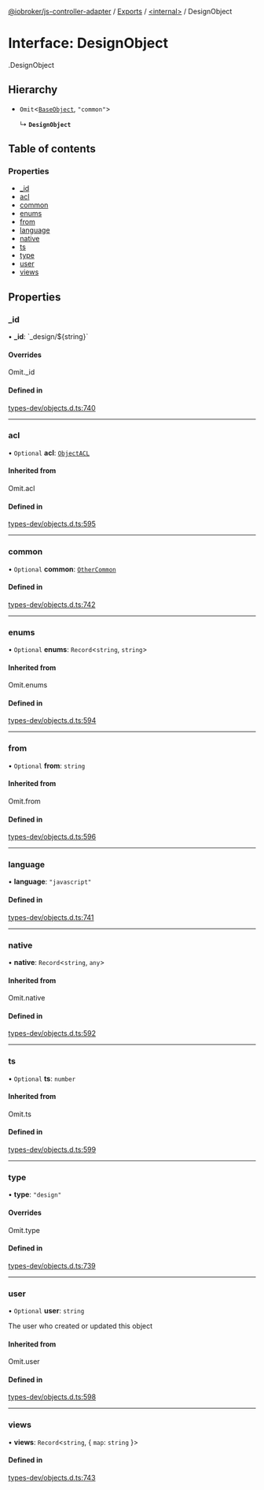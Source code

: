 [@iobroker/js-controller-adapter](../README.md) / [Exports](../modules.md) / [<internal\>](../modules/internal_.md) / DesignObject

# Interface: DesignObject

[<internal>](../modules/internal_.md).DesignObject

## Hierarchy

- `Omit`<[`BaseObject`](internal_.BaseObject.md), ``"common"``\>

  ↳ **`DesignObject`**

## Table of contents

### Properties

- [\_id](internal_.DesignObject.md#_id)
- [acl](internal_.DesignObject.md#acl)
- [common](internal_.DesignObject.md#common)
- [enums](internal_.DesignObject.md#enums)
- [from](internal_.DesignObject.md#from)
- [language](internal_.DesignObject.md#language)
- [native](internal_.DesignObject.md#native)
- [ts](internal_.DesignObject.md#ts)
- [type](internal_.DesignObject.md#type)
- [user](internal_.DesignObject.md#user)
- [views](internal_.DesignObject.md#views)

## Properties

### \_id

• **\_id**: \`\_design/${string}\`

#### Overrides

Omit.\_id

#### Defined in

[types-dev/objects.d.ts:740](https://github.com/ioBroker/ioBroker.js-controller/blob/4552d569/packages/types-dev/objects.d.ts#L740)

___

### acl

• `Optional` **acl**: [`ObjectACL`](internal_.ObjectACL.md)

#### Inherited from

Omit.acl

#### Defined in

[types-dev/objects.d.ts:595](https://github.com/ioBroker/ioBroker.js-controller/blob/4552d569/packages/types-dev/objects.d.ts#L595)

___

### common

• `Optional` **common**: [`OtherCommon`](internal_.OtherCommon.md)

#### Defined in

[types-dev/objects.d.ts:742](https://github.com/ioBroker/ioBroker.js-controller/blob/4552d569/packages/types-dev/objects.d.ts#L742)

___

### enums

• `Optional` **enums**: `Record`<`string`, `string`\>

#### Inherited from

Omit.enums

#### Defined in

[types-dev/objects.d.ts:594](https://github.com/ioBroker/ioBroker.js-controller/blob/4552d569/packages/types-dev/objects.d.ts#L594)

___

### from

• `Optional` **from**: `string`

#### Inherited from

Omit.from

#### Defined in

[types-dev/objects.d.ts:596](https://github.com/ioBroker/ioBroker.js-controller/blob/4552d569/packages/types-dev/objects.d.ts#L596)

___

### language

• **language**: ``"javascript"``

#### Defined in

[types-dev/objects.d.ts:741](https://github.com/ioBroker/ioBroker.js-controller/blob/4552d569/packages/types-dev/objects.d.ts#L741)

___

### native

• **native**: `Record`<`string`, `any`\>

#### Inherited from

Omit.native

#### Defined in

[types-dev/objects.d.ts:592](https://github.com/ioBroker/ioBroker.js-controller/blob/4552d569/packages/types-dev/objects.d.ts#L592)

___

### ts

• `Optional` **ts**: `number`

#### Inherited from

Omit.ts

#### Defined in

[types-dev/objects.d.ts:599](https://github.com/ioBroker/ioBroker.js-controller/blob/4552d569/packages/types-dev/objects.d.ts#L599)

___

### type

• **type**: ``"design"``

#### Overrides

Omit.type

#### Defined in

[types-dev/objects.d.ts:739](https://github.com/ioBroker/ioBroker.js-controller/blob/4552d569/packages/types-dev/objects.d.ts#L739)

___

### user

• `Optional` **user**: `string`

The user who created or updated this object

#### Inherited from

Omit.user

#### Defined in

[types-dev/objects.d.ts:598](https://github.com/ioBroker/ioBroker.js-controller/blob/4552d569/packages/types-dev/objects.d.ts#L598)

___

### views

• **views**: `Record`<`string`, { `map`: `string`  }\>

#### Defined in

[types-dev/objects.d.ts:743](https://github.com/ioBroker/ioBroker.js-controller/blob/4552d569/packages/types-dev/objects.d.ts#L743)
